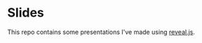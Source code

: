 # Slides

This repo contains some presentations I've made using [reveal.js](https://revealjs.com/).
